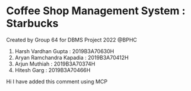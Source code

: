 # Coffee Shop Management System : Starbucks
Created by Group 64 for DBMS Project 2022 @BPHC
1. Harsh Vardhan Gupta : 2019B3A70630H
2. Aryan Ramchandra Kapadia : 2019B3A70412H
3. Arjun Muthiah : 2019B3A70374H
4. Hitesh Garg : 2019B3A70466H

Hi I have added this comment using MCP
